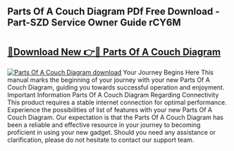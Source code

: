 ## Parts Of A Couch Diagram PDf Free Download - Part-SZD Service Owner Guide rCY6M

# <h2><a href="http://dfmzdj.blite.top/?on=Parts+Of+A+Couch+Diagram">🔗Download New 👉🔴 Parts Of A Couch Diagram</a></h2>

[![Parts Of A Couch Diagram download](https://i.imgur.com/lujVjoI.png)](http://dfmzdj.blite.top/?on=Parts+Of+A+Couch+Diagram)
Your Journey Begins Here This manual marks the beginning of your journey with your new Parts Of A Couch Diagram, guiding you towards successful operation and enjoyment. Important Information Parts Of A Couch Diagram Regarding Connectivity This product requires a stable internet connection for optimal performance. Experience the possibilities of list of features with your new Parts Of A Couch Diagram. Our expectation is that the Parts Of A Couch Diagram has been a reliable and effective resource in your journey to becoming proficient in using your new gadget. Should you need any assistance or clarification, please do not hesitate to contact our support team.
